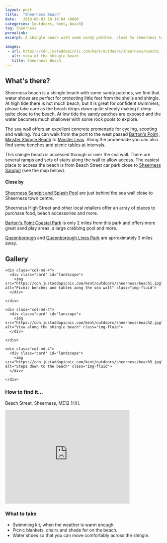 ```yaml
---
layout: post
title:  "Sheerness Beach"
date:   2018-06-03 10:18:04 +0000
categories: [outdoors, kent, beach]
tag: Sheerness
permalink: 
excerpt: A shingle beach with some sandy patches, close to sheerness town centre, the sandpit and splash pool. Perfect for a swim at high tide or rock pool hunting at low tide.

images: 
 - url: https://cdn.justaddapicnic.com/kent/outdoors/sheerness/beach2.jpg
   alt: view of the shingle beach
   title: Sheerness Beach
---
```


## What's there?
Sheerness beach is a shingle beach with some sandy patches, we find that water shoes are perfect for protecting little feet from the shells and shingle.  At high tide there is not much beach, but it is great for confident swimmers, please take care as the beach drops down quite steeply making it deep quite close to the beach.  At low tide the sandy patches are exposed and the water becomes much shallower with some rock pools to explore.

The sea wall offers an excellent concrete promenade for cycling, scooting and walking.  You can walk from the port to the west passed [Barton's Point](/outdoors/kent/park/2018/04/12/barton-point.html) , [Minster Shingle Beach](/outdoors/kent/beach/2018/05/23/minster-shingle.html) to [Minster Leas](/outdoors/kent/beach/2018/05/22/minter-leas.html).  Along the promenade you can also find some benches and picnic tables at intervals.

This shingle beach is accessed through or over the sea wall.  There are several ramps and sets of stairs along the wall to allow access.  The easiest place to access the beach is from Beach Street car park close to [Sheerness Sandpit](/outdoors/kent/sandpit/park/2018/01/16/sheerness-sandpit.html) (see the map below).

#### Close by

[Sheerness Sandpit and Splash Pool](/outdoors/kent/sandpit/park/2018/01/16/sheerness-sandpit.html) are just behind the sea wall close to Sheerness town centre. 

Sheerness High Street and other local retailers offer an array of places to purchase food, beach accessories and more.

[Barton's Point Coastal Park](/outdoors/kent/park/2018/04/12/barton-point.html) is only 2 miles from this park and offers more great sand play areas, a large crabbing pool and more.

[Queenborough](/outdoors/kent/park/2018/08/01/Queenborough.html) and [Queenborough Lines Park](/outdoors/kent/park/2018/08/01/Queenborough-lines.html) are aprroximately 3 miles away. 

## Gallery

<div class="container">

  <div class="row">

    <div class="col-md-4">
      <div class="card" id="landscape">
        <img src="https://cdn.justaddapicnic.com/kent/outdoors/sheerness/beach1.jpg" alt="Picnic benches and tables aong the sea wall" class="img-fluid">
      </div>
<!-- 
      <div class="card" id="landscape">
        <img src="" alt="" class="img-fluid">
      </div>  --> 
    </div>

    <div class="col-md-4">
      <div class="card" id="lanscape">
        <img src="https://cdn.justaddapicnic.com/kent/outdoors/sheerness/beach2.jpg" alt="View along the shingle beach" class="img-fluid">
      </div>

<!--       <div class="card" id="portrait">
        <img src="" alt="" class="img-fluid">
      </div> -->
    </div>

    <div class="col-md-4">
      <div class="card" id="landscape">
        <img src="https://cdn.justaddapicnic.com/kent/outdoors/sheerness/beach3.jpg" alt="Steps down to the beach" class="img-fluid">
      </div>
<!-- 
      <div class="card" id="landscape">
        <img src="" alt="" class="img-fluid">
      </div> -->
    </div>

  </div>      
</div>


### How to find it...
Beach Street, Sheerness, ME12 1HH.

<iframe src="https://www.google.com/maps/embed?pb=!1m18!1m12!1m3!1d2486.8816900691563!2d0.75916906147698!3d51.44196659931132!2m3!1f0!2f0!3f0!3m2!1i1024!2i768!4f13.1!3m3!1m2!1s0x0%3A0xc311b435247e9de2!2sBeach+Street+Car+Park!5e0!3m2!1sen!2suk!4v1528118449166" width="400" height="300" frameborder="0" style="border:0" allowfullscreen></iframe>

### What to take
* Swimming kit, when the weather is warm enough.
* Picnic blankets, chairs and shade for on the beach.
* Water shoes so that you can move comfortably across the shingle.